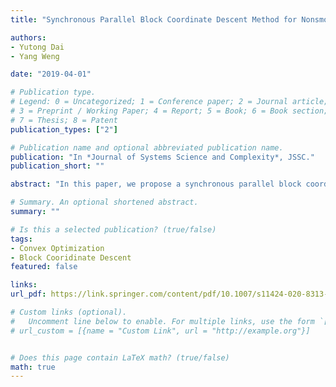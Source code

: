 ```yaml
---
title: "Synchronous Parallel Block Coordinate Descent Method for Nonsmooth Convex Function Minimization"

authors:
- Yutong Dai
- Yang Weng

date: "2019-04-01"

# Publication type.
# Legend: 0 = Uncategorized; 1 = Conference paper; 2 = Journal article;
# 3 = Preprint / Working Paper; 4 = Report; 5 = Book; 6 = Book section;
# 7 = Thesis; 8 = Patent
publication_types: ["2"]

# Publication name and optional abbreviated publication name.
publication: "In *Journal of Systems Science and Complexity*, JSSC."
publication_short: ""

abstract: "In this paper, we propose a synchronous parallel block coordinate descent algorithm(PSUM) for minimizing a composite function, which consists of a smooth convex function plus a non-smooth but separable convex function. Due to the generalization of our method, some existing synchronous parallel algorithms can be considered as special cases. To tackle high dimensional problems, we further develop a randomized variant, which randomly update some blocks of coordinates at each round of computation. Both proposed parallel algorithms are proven to have sub-linear convergence rate under rather mild assumptions. The numerical experiments on solving the large scale regularized logistic regression with $l_1$ norm penalty show that the implementation is quite efficient. We conclude with explanation on the observed experimental results and discussion on the potential improvements."

# Summary. An optional shortened abstract.
summary: ""

# Is this a selected publication? (true/false)
tags:
- Convex Optimization
- Block Cooridinate Descent
featured: false

links:
url_pdf: https://link.springer.com/content/pdf/10.1007/s11424-020-8313-y.pdf

# Custom links (optional).
#   Uncomment line below to enable. For multiple links, use the form `[{...}, {...}, {...}]`.
# url_custom = [{name = "Custom Link", url = "http://example.org"}]


# Does this page contain LaTeX math? (true/false)
math: true
---
```

